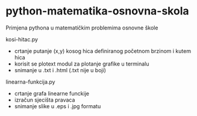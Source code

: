 # python-matematika-osnovna-skola
Primjena pythona u matematičkim problemima osnovne škole

kosi-hitac.py
  - crtanje putanje (x,y) kosog hica definiranog početnom brzinom i kutem hica
  - korisit se plotext modul za plotanje grafike u terminalu
  - snimanje u .txt i .html (.txt nije u boji)



linearna-funkcija.py
  - crtanje grafa linearne funckije
  - izračun sjecišta pravaca
  - snimanje slike u .eps i .jpg formatu
  
